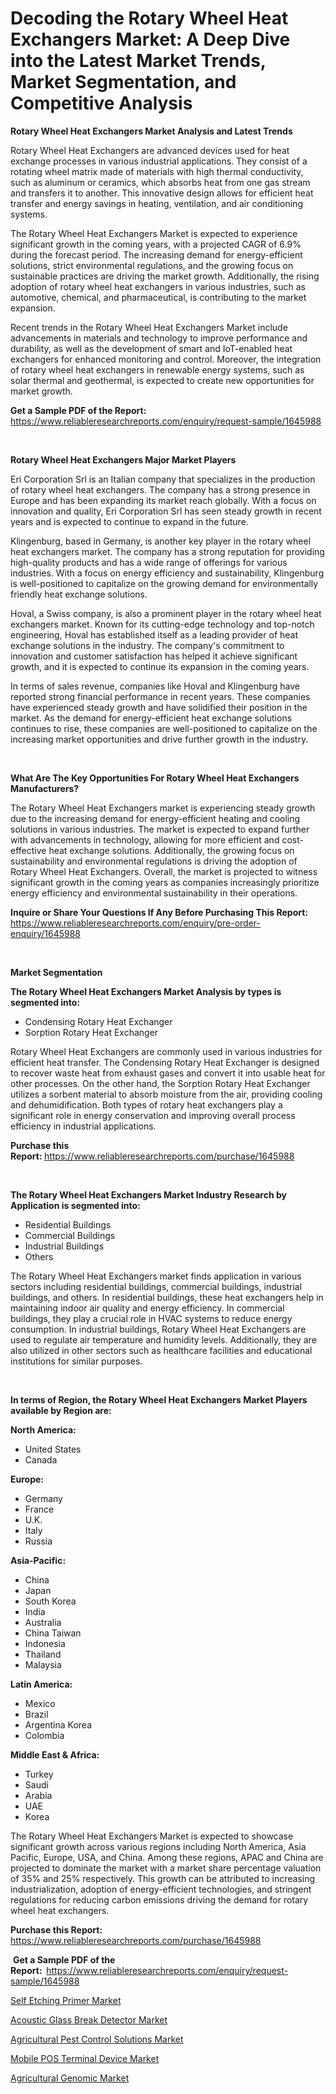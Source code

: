 <p><h1>Decoding the Rotary Wheel Heat Exchangers Market: A Deep Dive into the Latest Market Trends, Market Segmentation, and Competitive Analysis</h1></p><p><strong>Rotary Wheel Heat Exchangers Market Analysis and Latest Trends</strong></p>
<p><p>Rotary Wheel Heat Exchangers are advanced devices used for heat exchange processes in various industrial applications. They consist of a rotating wheel matrix made of materials with high thermal conductivity, such as aluminum or ceramics, which absorbs heat from one gas stream and transfers it to another. This innovative design allows for efficient heat transfer and energy savings in heating, ventilation, and air conditioning systems.</p><p>The Rotary Wheel Heat Exchangers Market is expected to experience significant growth in the coming years, with a projected CAGR of 6.9% during the forecast period. The increasing demand for energy-efficient solutions, strict environmental regulations, and the growing focus on sustainable practices are driving the market growth. Additionally, the rising adoption of rotary wheel heat exchangers in various industries, such as automotive, chemical, and pharmaceutical, is contributing to the market expansion.</p><p>Recent trends in the Rotary Wheel Heat Exchangers Market include advancements in materials and technology to improve performance and durability, as well as the development of smart and IoT-enabled heat exchangers for enhanced monitoring and control. Moreover, the integration of rotary wheel heat exchangers in renewable energy systems, such as solar thermal and geothermal, is expected to create new opportunities for market growth.</p></p>
<p><strong>Get a Sample PDF of the Report:&nbsp;</strong> <a href="https://www.reliableresearchreports.com/enquiry/request-sample/1645988">https://www.reliableresearchreports.com/enquiry/request-sample/1645988</a></p>
<p>&nbsp;</p>
<p><strong>Rotary Wheel Heat Exchangers Major Market Players</strong></p>
<p><p>Eri Corporation Srl is an Italian company that specializes in the production of rotary wheel heat exchangers. The company has a strong presence in Europe and has been expanding its market reach globally. With a focus on innovation and quality, Eri Corporation Srl has seen steady growth in recent years and is expected to continue to expand in the future.</p><p>Klingenburg, based in Germany, is another key player in the rotary wheel heat exchangers market. The company has a strong reputation for providing high-quality products and has a wide range of offerings for various industries. With a focus on energy efficiency and sustainability, Klingenburg is well-positioned to capitalize on the growing demand for environmentally friendly heat exchange solutions.</p><p>Hoval, a Swiss company, is also a prominent player in the rotary wheel heat exchangers market. Known for its cutting-edge technology and top-notch engineering, Hoval has established itself as a leading provider of heat exchange solutions in the industry. The company's commitment to innovation and customer satisfaction has helped it achieve significant growth, and it is expected to continue its expansion in the coming years.</p><p>In terms of sales revenue, companies like Hoval and Klingenburg have reported strong financial performance in recent years. These companies have experienced steady growth and have solidified their position in the market. As the demand for energy-efficient heat exchange solutions continues to rise, these companies are well-positioned to capitalize on the increasing market opportunities and drive further growth in the industry.</p></p>
<p>&nbsp;</p>
<p><strong>What Are The Key Opportunities For Rotary Wheel Heat Exchangers Manufacturers?</strong></p>
<p><p>The Rotary Wheel Heat Exchangers market is experiencing steady growth due to the increasing demand for energy-efficient heating and cooling solutions in various industries. The market is expected to expand further with advancements in technology, allowing for more efficient and cost-effective heat exchange solutions. Additionally, the growing focus on sustainability and environmental regulations is driving the adoption of Rotary Wheel Heat Exchangers. Overall, the market is projected to witness significant growth in the coming years as companies increasingly prioritize energy efficiency and environmental sustainability in their operations.</p></p>
<p><strong>Inquire or Share Your Questions If Any Before Purchasing This Report:</strong> <a href="https://www.reliableresearchreports.com/enquiry/pre-order-enquiry/1645988">https://www.reliableresearchreports.com/enquiry/pre-order-enquiry/1645988</a></p>
<p>&nbsp;</p>
<p><strong>Market Segmentation</strong></p>
<p><strong>The Rotary Wheel Heat Exchangers Market Analysis by types is segmented into:</strong></p>
<p><ul><li>Condensing Rotary Heat Exchanger</li><li>Sorption Rotary Heat Exchanger</li></ul></p>
<p><p>Rotary Wheel Heat Exchangers are commonly used in various industries for efficient heat transfer. The Condensing Rotary Heat Exchanger is designed to recover waste heat from exhaust gases and convert it into usable heat for other processes. On the other hand, the Sorption Rotary Heat Exchanger utilizes a sorbent material to absorb moisture from the air, providing cooling and dehumidification. Both types of rotary heat exchangers play a significant role in energy conservation and improving overall process efficiency in industrial applications.</p></p>
<p><strong>Purchase this Report:&nbsp;</strong><a href="https://www.reliableresearchreports.com/purchase/1645988">https://www.reliableresearchreports.com/purchase/1645988</a></p>
<p>&nbsp;</p>
<p><strong>The Rotary Wheel Heat Exchangers Market Industry Research by Application is segmented into:</strong></p>
<p><ul><li>Residential Buildings</li><li>Commercial Buildings</li><li>Industrial Buildings</li><li>Others</li></ul></p>
<p><p>The Rotary Wheel Heat Exchangers market finds application in various sectors including residential buildings, commercial buildings, industrial buildings, and others. In residential buildings, these heat exchangers help in maintaining indoor air quality and energy efficiency. In commercial buildings, they play a crucial role in HVAC systems to reduce energy consumption. In industrial buildings, Rotary Wheel Heat Exchangers are used to regulate air temperature and humidity levels. Additionally, they are also utilized in other sectors such as healthcare facilities and educational institutions for similar purposes.</p></p>
<p>&nbsp;</p>
<p><strong>In terms of Region, the Rotary Wheel Heat Exchangers Market Players available by Region are:</strong></p>
<p>
    <p> <strong> North America: </strong>
        <ul>
            <li>United States</li>
            <li>Canada</li>
        </ul>
        </p> 
    <p> <strong> Europe: </strong>
        <ul>
            <li>Germany</li>
            <li>France</li>
            <li>U.K.</li>
            <li>Italy</li>
            <li>Russia</li>
        </ul>
        </p> 
    <p> <strong> Asia-Pacific: </strong>
        <ul>
            <li>China</li>
            <li>Japan</li>
            <li>South Korea</li>
            <li>India</li>
            <li>Australia</li>
            <li>China Taiwan</li>
            <li>Indonesia</li>
            <li>Thailand</li>
            <li>Malaysia</li>
        </ul>
        </p> 
    <p> <strong> Latin America: </strong>
        <ul>
            <li>Mexico</li>
            <li>Brazil</li>
            <li>Argentina Korea</li>
            <li>Colombia</li>
        </ul>
        </p> 
    <p> <strong> Middle East & Africa: </strong>
        <ul>
            <li>Turkey</li>
            <li>Saudi</li>
            <li>Arabia</li>
            <li>UAE</li>
            <li>Korea</li>
        </ul>
    </p>
    </p>
<p><p>The Rotary Wheel Heat Exchangers Market is expected to showcase significant growth across various regions including North America, Asia Pacific, Europe, USA, and China. Among these regions, APAC and China are projected to dominate the market with a market share percentage valuation of 35% and 25% respectively. This growth can be attributed to increasing industrialization, adoption of energy-efficient technologies, and stringent regulations for reducing carbon emissions driving the demand for rotary wheel heat exchangers.</p></p>
<p><strong>Purchase this Report: </strong><a href="https://www.reliableresearchreports.com/purchase/1645988">https://www.reliableresearchreports.com/purchase/1645988</a></p>
<p>&nbsp;<strong>Get a Sample PDF of the Report:&nbsp;&nbsp;</strong><a href="https://www.reliableresearchreports.com/enquiry/request-sample/1645988">https://www.reliableresearchreports.com/enquiry/request-sample/1645988</a></p>
<p><strong></strong></p>
<p><p><a href="https://view.publitas.com/reportprime-1/self-etching-primer-market-a-comprehensive-report-of-its-market-share-growth-trends-2024-2031/">Self Etching Primer Market</a></p><p><a href="https://view.publitas.com/reportprime-1/acoustic-glass-break-detector-market-offer-valuable-insights-into-market-size-market-share-market-trends-and-projections-spanning-from-2024-to-2031/">Acoustic Glass Break Detector Market</a></p><p><a href="https://forested-sushi-9b0.notion.site/Agricultural-Pest-Control-Solutions-Market-Size-Growing-and-Forecasted-for-period-from-2024-2031-a-ce173bf0a81140379ba486d2600d080e">Agricultural Pest Control Solutions Market</a></p><p><a href="https://extreme-scabiosa-c81.notion.site/Mobile-POS-Terminal-Device-Market-Size-Growth-and-Forecast-from-2024-2031-bc9f38e2efa14e7eba0b5d9572cb2d72">Mobile POS Terminal Device Market</a></p><p><a href="https://lydian-appliance-61d.notion.site/Agricultural-Genomic-Market-Size-2024-2031-Global-Industrial-Analysis-Key-Geographical-Regions-M-16e76b4f6b4942a7bd13ff3d4a565284">Agricultural Genomic Market</a></p></p>